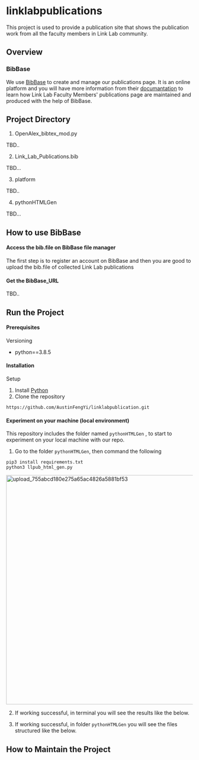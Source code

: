 # linklabpublications
This project is used to provide a publication site that shows the publication work from all the faculty members in Link Lab community.

## Overview
### BibBase
We use [BibBase](https://bibbase.org/) to create and manage our publications page. It is an online platform and you will have more information from their [documantation](https://bibbase.org/documentation) to learn how Link Lab Faculty Members' publications page are maintained and produced with the help of BibBase.

## Project Directory
1. OpenAlex_bibtex_mod.py

TBD..

2. Link_Lab_Publications.bib

TBD...

3. platform

TBD..

4. pythonHTMLGen

TBD...

## How to use BibBase
#### Access the bib.file on BibBase file manager
The first step is to register an account on BibBase and then you are good to upload the bib.file of collected Link Lab publications

#### Get the BibBase_URL
TBD..

## Run the Project
#### Prerequisites
Versioning
- python==3.8.5

#### Installation
Setup
1. Install [Python](https://www.python.org/downloads/)
2. Clone the repository
```
https://github.com/AustinFengYi/linklabpublication.git
```

#### Experiment on your machine (local environment)
This repository includes the folder named ```pythonHTMLGen``` , to start to experiment on your local machine with our repo.

1. Go to the folder ```pythonHTMLGen```, then command the following
```
pip3 install requirements.txt
python3 llpub_html_gen.py
```
<img width="620" alt="upload_755abcd180e275a65ac4826a5881bf53" src="https://github.com/AustinFengYi/linklabpublication/assets/22648364/63326b6f-1310-4776-89e0-9448064e97dc"> <br>

2. If working successful, in terminal you will see the results like the below.

3. If working successful, in folder ```pythonHTMLGen``` you will see the files structured like the below.

## How to Maintain the Project




